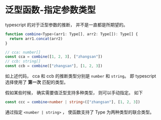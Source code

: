 # 泛型函数-指定参数类型

typescript 的对于泛型参数的推断， 并不是一直都是所期望的。

```ts
function combine<Type>(arr1: Type[], arr2: Type[]): Type[] {
  return arr1.concat(arr2)
}

// cca: number[]
const cca = combine([1, 2, 3], ["zhangsan"])
// ccb: string[]
const ccb = combine(["zhangsan"], [1, 2, 3])

```

如上述代码， cca 和 ccb 的推断类型分别是 `number` 和 `string`。 
即 typescript 选择使用了 **第一次** 匹配的类型。

假如某些时候， 确实需要值泛型支持多种类型， 则可以手动指定。 如下

```ts
const ccc = combine<number | string>(["zhangsan"], [1, 2, 3])
```

通过指定 `<number | string>` ， 使函数支持了 Type 为两种类型的联合类型。
